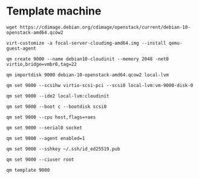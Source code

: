 # Template machine
    wget https://cdimage.debian.org/cdimage/openstack/current/debian-10-openstack-amd64.qcow2

    virt-customize -a focal-server-cloudimg-amd64.img --install qemu-guest-agent

    qm create 9000 --name debian10-cloudinit --memory 2048 -net0 virtio,bridge=vmbr0,tag=22

    qm importdisk 9000 debian-10-openstack-amd64.qcow2 local-lvm

    qm set 9000 --scsihw virtio-scsi-pci --scsi0 local-lvm:vm-9000-disk-0

    qm set 9000 --ide2 local-lvm:cloudinit

    qm set 9000 --boot c --bootdisk scsi0

    qm set 9000 --cpu host,flags=+aes

    qm set 9000 --serial0 socket

    qm set 9000 --agent enabled=1

    qm set 9000 --sshkey ~/.ssh/id_ed25519.pub

    qm set 9000 --ciuser root
    
    qm template 9000
